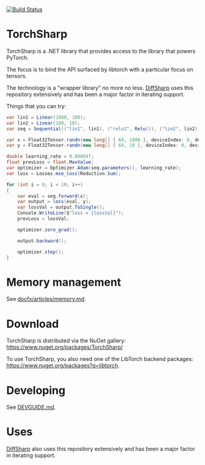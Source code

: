 [![Build Status](https://donsyme.visualstudio.com/TorchSharp/_apis/build/status/xamarin.TorchSharp?branchName=master)](https://donsyme.visualstudio.com/TorchSharp/_build/latest?definitionId=1&branchName=master)

# TorchSharp

TorchSharp is a .NET library that provides access to the library that powers
PyTorch.  

The focus is to bind the API surfaced by libtorch with a particular focus on tensors.

The technology is a "wrapper library" no more no less. [DiffSharp](https://github.com/DiffSharp/DiffSharp/) uses this
repository extensively and has been a major factor in iterating support.

Things that you can try:

```csharp
var lin1 = Linear(1000, 100);
var lin2 = Linear(100, 10);
var seq = Sequential(("lin1", lin1), ("relu1", Relu()), ("lin2", lin2));

var x = Float32Tensor.randn(new long[] { 64, 1000 }, deviceIndex: 0, deviceType: DeviceType.CPU);
var y = Float32Tensor.randn(new long[] { 64, 10 }, deviceIndex: 0, deviceType: DeviceType.CPU);

double learning_rate = 0.00004f;
float prevLoss = float.MaxValue;
var optimizer = Optimizer.Adam(seq.parameters(), learning_rate);
var loss = Losses.mse_loss(Reduction.Sum);

for (int i = 0; i < 10; i++)
{
    var eval = seq.forward(x);
    var output = loss(eval, y);
    var lossVal = output.ToSingle();
    Console.WriteLine($"loss = {lossVal}");
    prevLoss = lossVal;

    optimizer.zero_grad();

    output.backward();

    optimizer.step();
}
```

# Memory management

See [docfx/articles/memory.md](docfx/articles/memory.md).

# Download

TorchSharp is distributed via the NuGet gallery: https://www.nuget.org/packages/TorchSharp/

To use TorchSharp, you also need one of the LibTorch backend packages: https://www.nuget.org/packages?q=libtorch.

# Developing

See [DEVGUIDE.md](DEVGUIDE.md).

# Uses

[DiffSharp](https://github.com/DiffSharp/DiffSharp/) also uses this
repository extensively and has been a major factor in iterating support.
